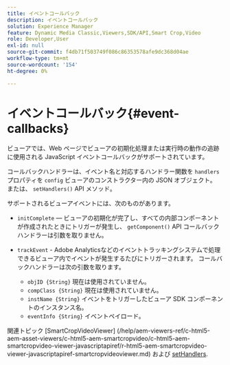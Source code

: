 ```yaml
---
title: イベントコールバック
description: イベントコールバック
solution: Experience Manager
feature: Dynamic Media Classic,Viewers,SDK/API,Smart Crop,Video
role: Developer,User
exl-id: null
source-git-commit: f4db71f503749f086c86353578afe9dc368d04ae
workflow-type: tm+mt
source-wordcount: '154'
ht-degree: 0%

---
```


# イベントコールバック{#event-callbacks}

ビューアでは、Web ページでビューアの初期化処理または実行時の動作の追跡に使用される JavaScript イベントコールバックがサポートされています。

コールバックハンドラーは、イベント名と対応するハンドラー関数を `handlers` プロパティを `config` ビューアのコンストラクター内の JSON オブジェクト。 または、 `setHandlers()` API メソッド。

サポートされるビューアイベントには、次のものがあります。

* `initComplete`  — ビューアの初期化が完了し、すべての内部コンポーネントが作成されたときにトリガーが発生し、 `getComponent()` API コールバックハンドラーは引数を取りません。

* `trackEvent` - Adobe Analyticsなどのイベントトラッキングシステムで処理できるビューア内でイベントが発生するたびにトリガーされます。 コールバックハンドラーは次の引数を取ります。

   * `objID {String}` 現在は使用されていません。
   * `compClass {String}` 現在は使用されていません。
   * `instName {String}` イベントをトリガーしたビューア SDK コンポーネントのインスタンス名。
   * `eventInfo {String}` イベントペイロード。

関連トピック [SmartCropVideoViewer]
(/help/aem-viewers-ref/c-html5-aem-asset-viewers/c-html5-aem-smartcropvideo/c-html5-aem-smartcropvideo-viewer-javascriptapiref/r-html5-aem-smartcropvideo-viewer-javascriptapiref-smartcropvideoviewer.md) および [setHandlers](/help/aem-viewers-ref/c-html5-aem-asset-viewers/c-html5-aem-smartcropvideo/c-html5-aem-smartcropvideo-viewer-javascriptapiref/r-html5-aem-smartcropvideo-viewer-javascriptapiref-sethandlers.md).
